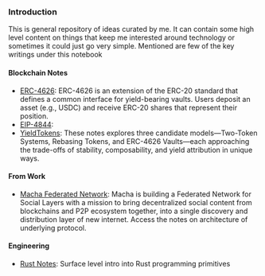 ### Introduction
This is general repository of ideas curated by me. It can contain some high level content on things that keep me interested around technology or sometimes it could just go very simple. Mentioned are few of the key writings under this notebook

#### Blockchain Notes
- [ERC-4626](https://github.com/sksmlabs/Notebook/blob/main/ERC-4626.md): ERC-4626 is an extension of the ERC-20 standard that defines a common interface for yield-bearing vaults. Users deposit an asset (e.g., USDC) and receive ERC-20 shares that represent their position.
- [EIP-4844](https://github.com/sksmlabs/Notebook/blob/main/EIP-4844.md): 
- [YieldTokens](https://github.com/sksmlabs/Notebook/blob/main/YieldToken.md): These notes explores three candidate models—Two-Token Systems, Rebasing Tokens, and ERC-4626 Vaults—each approaching the trade-offs of stability, composability, and yield attribution in unique ways.

#### From Work
- [Macha Federated Network](https://github.com/sksmlabs/Notebook/blob/main/Macha.md): Macha is building a Federated Network for Social Layers with a mission to bring decentralized social content from blockchains and P2P ecosystem together, into a single discovery and distribution layer of new internet. Access the notes on architecture of underlying protocol.

#### Engineering
- [Rust Notes](https://github.com/sksmlabs/Notebook/blob/main/Rust.md): Surface level intro into Rust programming primitives
